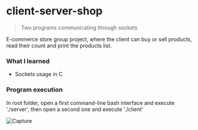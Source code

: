 # client-server-shop
> Two programs communicating through sockets

E-commerce store group project, where the client can buy or sell products, read their count and print the products list.

<h3>What I learned</h3>
<ul><li>Sockets usage in C</li></ul>

<h3>Program execution</h3>

In root folder, open a first command-line bash interface and execute './server', then open a second one and execute './client'


![Capture](https://user-images.githubusercontent.com/29238761/158172528-2b14ce59-b681-4626-aea0-8c090539e810.png)
